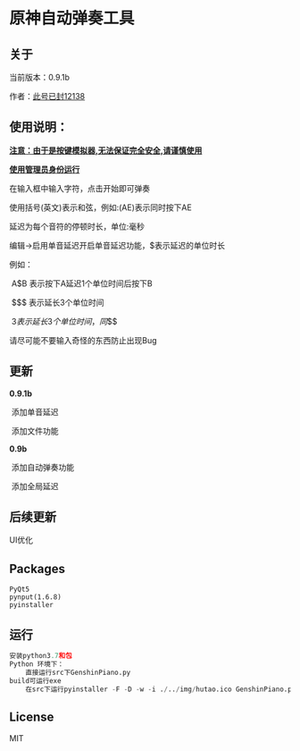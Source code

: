 # 原神自动弹奏工具

## 关于

当前版本：0.9.1b

作者：[此号已封12138](https://space.bilibili.com/40358750)



## 使用说明：

<u>**注意：由于是按键模拟器,无法保证完全安全,请谨慎使用**</u>

<u>**使用管理员身份运行**</u>

在输入框中输入字符，点击开始即可弹奏

使用括号(英文)表示和弦，例如:(AE)表示同时按下AE

延迟为每个音符的停顿时长，单位:毫秒

编辑->启用单音延迟开启单音延迟功能，$表示延迟的单位时长

例如：

​	A$B 表示按下A延迟1个单位时间后按下B

​	$$$ 表示延长3个单位时间

​	$3 表示延长3个单位时间，同$$$

请尽可能不要输入奇怪的东西防止出现Bug



## 更新

**0.9.1b**

​	添加单音延迟

​	添加文件功能

**0.9b**

​	添加自动弹奏功能

​	添加全局延迟



## 后续更新

UI优化



## Packages

```
PyQt5
pynput(1.6.8)
pyinstaller
```



## 运行

```Python
安装python3.7和包
Python 环境下：
	直接运行src下GenshinPiano.py
build可运行exe
	在src下运行pyinstaller -F -D -w -i ./../img/hutao.ico GenshinPiano.py
```



## License

MIT